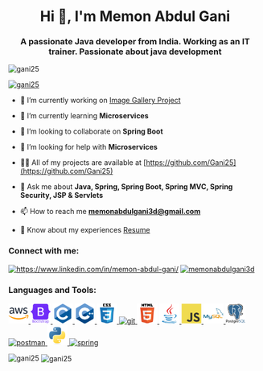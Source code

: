 <h1 align="center">Hi 👋, I'm Memon Abdul Gani</h1>
<h3 align="center">A passionate Java developer from India. Working as an IT trainer. Passionate about java development</h3>

<p align="left"> <img src="https://komarev.com/ghpvc/?username=gani25&label=Profile%20views&color=0e75b6&style=flat" alt="gani25" /> </p>

<p align="left"> <a href="https://github.com/ryo-ma/github-profile-trophy"><img src="https://github-profile-trophy.vercel.app/?username=gani25" alt="gani25" /></a> </p>

- 🔭 I’m currently working on [Image Gallery Project](https://github.com/Gani25/image-gallery)

- 🌱 I’m currently learning **Microservices**

- 👯 I’m looking to collaborate on **Spring Boot**

- 🤝 I’m looking for help with **Microservices**

- 👨‍💻 All of my projects are available at [https://github.com/Gani25](https://github.com/Gani25)

- 💬 Ask me about **Java, Spring, Spring Boot, Spring MVC, Spring Security, JSP & Servlets**

- 📫 How to reach me **memonabdulgani3d@gmail.com**

- 📄 Know about my experiences [Resume](https://drive.google.com/drive/u/0/folders/1_PFnN7Vw8NMmFjzebv-TPcFdkh7CE-Y4)

<h3 align="left">Connect with me:</h3>
<p align="left">
<a href="https://linkedin.com/in/https://www.linkedin.com/in/memon-abdul-gani/" target="blank"><img align="center" src="https://raw.githubusercontent.com/rahuldkjain/github-profile-readme-generator/master/src/images/icons/Social/linked-in-alt.svg" alt="https://www.linkedin.com/in/memon-abdul-gani/" height="30" width="40" /></a>
<a href="https://www.hackerrank.com/memonabdulgani3d" target="blank"><img align="center" src="https://raw.githubusercontent.com/rahuldkjain/github-profile-readme-generator/master/src/images/icons/Social/hackerrank.svg" alt="memonabdulgani3d" height="30" width="40" /></a>
</p>

<h3 align="left">Languages and Tools:</h3>
<p align="left"> <a href="https://aws.amazon.com" target="_blank" rel="noreferrer"> <img src="https://raw.githubusercontent.com/devicons/devicon/master/icons/amazonwebservices/amazonwebservices-original-wordmark.svg" alt="aws" width="40" height="40"/> </a> <a href="https://getbootstrap.com" target="_blank" rel="noreferrer"> <img src="https://raw.githubusercontent.com/devicons/devicon/master/icons/bootstrap/bootstrap-plain-wordmark.svg" alt="bootstrap" width="40" height="40"/> </a> <a href="https://www.cprogramming.com/" target="_blank" rel="noreferrer"> <img src="https://raw.githubusercontent.com/devicons/devicon/master/icons/c/c-original.svg" alt="c" width="40" height="40"/> </a> <a href="https://www.w3schools.com/cpp/" target="_blank" rel="noreferrer"> <img src="https://raw.githubusercontent.com/devicons/devicon/master/icons/cplusplus/cplusplus-original.svg" alt="cplusplus" width="40" height="40"/> </a> <a href="https://www.w3schools.com/css/" target="_blank" rel="noreferrer"> <img src="https://raw.githubusercontent.com/devicons/devicon/master/icons/css3/css3-original-wordmark.svg" alt="css3" width="40" height="40"/> </a> <a href="https://git-scm.com/" target="_blank" rel="noreferrer"> <img src="https://www.vectorlogo.zone/logos/git-scm/git-scm-icon.svg" alt="git" width="40" height="40"/> </a> <a href="https://www.w3.org/html/" target="_blank" rel="noreferrer"> <img src="https://raw.githubusercontent.com/devicons/devicon/master/icons/html5/html5-original-wordmark.svg" alt="html5" width="40" height="40"/> </a> <a href="https://www.java.com" target="_blank" rel="noreferrer"> <img src="https://raw.githubusercontent.com/devicons/devicon/master/icons/java/java-original.svg" alt="java" width="40" height="40"/> </a> <a href="https://developer.mozilla.org/en-US/docs/Web/JavaScript" target="_blank" rel="noreferrer"> <img src="https://raw.githubusercontent.com/devicons/devicon/master/icons/javascript/javascript-original.svg" alt="javascript" width="40" height="40"/> </a> <a href="https://www.mysql.com/" target="_blank" rel="noreferrer"> <img src="https://raw.githubusercontent.com/devicons/devicon/master/icons/mysql/mysql-original-wordmark.svg" alt="mysql" width="40" height="40"/> </a> <a href="https://www.postgresql.org" target="_blank" rel="noreferrer"> <img src="https://raw.githubusercontent.com/devicons/devicon/master/icons/postgresql/postgresql-original-wordmark.svg" alt="postgresql" width="40" height="40"/> </a> <a href="https://postman.com" target="_blank" rel="noreferrer"> <img src="https://www.vectorlogo.zone/logos/getpostman/getpostman-icon.svg" alt="postman" width="40" height="40"/> </a> <a href="https://www.python.org" target="_blank" rel="noreferrer"> <img src="https://raw.githubusercontent.com/devicons/devicon/master/icons/python/python-original.svg" alt="python" width="40" height="40"/> </a> <a href="https://spring.io/" target="_blank" rel="noreferrer"> <img src="https://www.vectorlogo.zone/logos/springio/springio-icon.svg" alt="spring" width="40" height="40"/> </a> </p>

<p><img align="left" src="https://github-readme-stats.vercel.app/api/top-langs?username=gani25&show_icons=true&locale=en&layout=compact" alt="gani25" /></p>

<p>&nbsp;<img align="center" src="https://github-readme-stats.vercel.app/api?username=gani25&show_icons=true&locale=en" alt="gani25" /></p>
